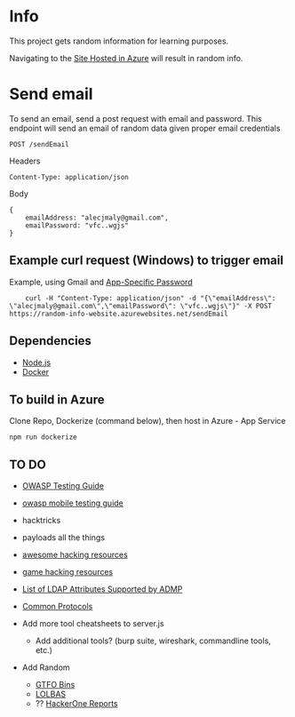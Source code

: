 # Info
This project gets random information for learning purposes.

Navigating to the [Site Hosted in Azure](https://random-info-website.azurewebsites.net/) will result in random info.



# Send email
To send an email, send a post request with email and password. 
This endpoint will send an email of random data given proper email credentials
```
POST /sendEmail
```
Headers
```
Content-Type: application/json
```
Body
```
{
    emailAddress: "alecjmaly@gmail.com",
    emailPassword: "vfc..wgjs"
}
``` 

## Example curl request (Windows) to trigger email
Example, using Gmail and [App-Specific Password](https://support.google.com/accounts/answer/185833?hl=en)

```
    curl -H "Content-Type: application/json" -d "{\"emailAddress\": \"alecjmaly@gmail.com\",\"emailPassword\": \"vfc..wgjs\"}" -X POST https://random-info-website.azurewebsites.net/sendEmail
```


## Dependencies
- [Node.js](https://nodejs.org/en/download/)
- [Docker](https://docs.docker.com/)

## To build in Azure
Clone Repo, Dockerize (command below), then host in Azure - App Service
``` 
npm run dockerize
```

## TO DO
- [OWASP Testing Guide](https://www.owasp.org/index.php/OWASP_Testing_Guide_v4_Table_of_Contents)
- [owasp mobile testing guide](https://github.com/OWASP/owasp-mstg)
- hacktricks
- payloads all the things
- [awesome hacking resources](https://github.com/vitalysim/Awesome-Hacking-Resources)
- [game hacking resources](https://github.com/dsasmblr/game-hacking)
- [List of LDAP Attributes Supported by ADMP](https://www.manageengine.com/products/ad-manager/help/csv-import-management/active-directory-ldap-attributes.html)
- [Common Protocols](https://en.wikibooks.org/wiki/Network_Plus_Certification/Technologies/Common_Protocols)
- Add more tool cheatsheets to server.js 
    - Add additional tools? (burp suite, wireshark, commandline tools, etc.)

- Add Random
  - [GTFO Bins](https://gtfobins.github.io/)
  - [LOLBAS](https://lolbas-project.github.io/)
  - ?? [HackerOne Reports](https://hackerone.com/hacktivity?sort_type=latest_disclosable_activity_at&filter=type%3Aall&page=1&range=forever)
